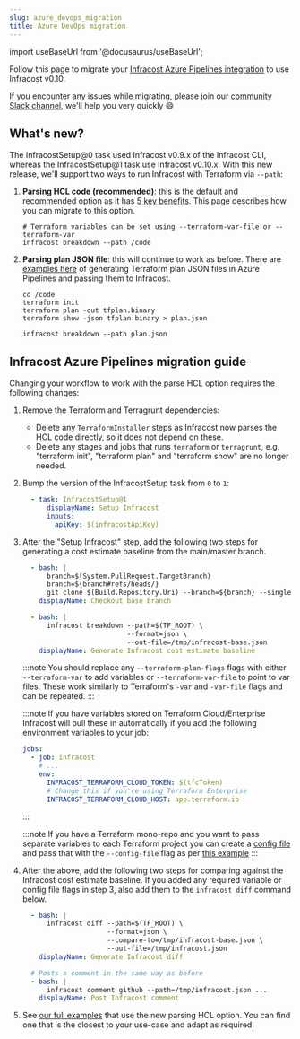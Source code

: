 ```yaml
---
slug: azure_devops_migration
title: Azure DevOps migration
---
```


import useBaseUrl from '@docusaurus/useBaseUrl';

Follow this page to migrate your [Infracost Azure Pipelines integration](https://github.com/infracost/infracost-azure-devops) to use Infracost v0.10.

If you encounter any issues while migrating, please join our [community Slack channel](https://www.infracost.io/community-chat), we'll help you very quickly 😄

## What's new?

The InfracostSetup@0 task used Infracost v0.9.x of the Infracost CLI, whereas the InfracostSetup@1 task use Infracost v0.10.x. With this new release, we'll support two ways to run Infracost with Terraform via `--path`:
1. **Parsing HCL code (recommended)**: this is the default and recommended option as it has [5 key benefits](/docs/guides/v0.10_migration/#1-faster-cli). This page describes how you can migrate to this option.
    ```shell
    # Terraform variables can be set using --terraform-var-file or --terraform-var
    infracost breakdown --path /code
    ```

2. **Parsing plan JSON file**: this will continue to work as before. There are [examples here](https://github.com/infracost/infracost-azure-devops/tree/master/examples#plan-json-examples) of generating Terraform plan JSON files in Azure Pipelines and passing them to Infracost.
    ```shell
    cd /code
    terraform init
    terraform plan -out tfplan.binary
    terraform show -json tfplan.binary > plan.json

    infracost breakdown --path plan.json
    ```

## Infracost Azure Pipelines migration guide

Changing your workflow to work with the parse HCL option requires the following changes:

1. Remove the Terraform and Terragrunt dependencies:
    - Delete any `TerraformInstaller` steps as Infracost now parses the HCL code directly, so it does not depend on these.
    - Delete any stages and jobs that runs `terraform` or `terragrunt`, e.g. "terraform init", "terraform plan" and "terraform show" are no longer needed.

2. Bump the version of the InfracostSetup task from `0` to `1`:

    ```yaml
      - task: InfracostSetup@1
          displayName: Setup Infracost
          inputs:
            apiKey: $(infracostApiKey)
    ```

3. After the "Setup Infracost" step, add the following two steps for generating a cost estimate baseline from the main/master branch.

    ```yaml
      - bash: |
          branch=$(System.PullRequest.TargetBranch)
          branch=${branch#refs/heads/}
          git clone $(Build.Repository.Uri) --branch=${branch} --single-branch /tmp/base
        displayName: Checkout base branch

      - bash: |
          infracost breakdown --path=$(TF_ROOT) \
                              --format=json \
                              --out-file=/tmp/infracost-base.json
        displayName: Generate Infracost cost estimate baseline
    ```

    :::note
    You should replace any `--terraform-plan-flags` flags with either `--terraform-var` to add variables or `--terraform-var-file` to point to var files. These work similarly to Terraform's `-var` and `-var-file` flags and can be repeated.
    :::

    :::note
    If you have variables stored on Terraform Cloud/Enterprise Infracost will pull these in automatically if you add the following environment variables to your job:

    ```yaml
    jobs:
      - job: infracost
        # ...
        env:
          INFRACOST_TERRAFORM_CLOUD_TOKEN: $(tfcToken)
          # Change this if you're using Terraform Enterprise
          INFRACOST_TERRAFORM_CLOUD_HOST: app.terraform.io
    ```
    :::

    :::note
    If you have a Terraform mono-repo and you want to pass separate variables to each Terraform project you can create a [config file](/docs/features/config_file) and pass that with the `--config-file` flag as per [this example](https://github.com/infracost/infracost-azure-devops/tree/master/examples/multi-project-config-file#readme)
    :::

4. After the above, add the following two steps for comparing against the Infracost cost estimate baseline. If you added any required variable or config file flags in step 3, also add them to the `infracost diff` command below.

    ```yml
      - bash: |
          infracost diff --path=$(TF_ROOT) \
                         --format=json \
                         --compare-to=/tmp/infracost-base.json \
                         --out-file=/tmp/infracost.json
        displayName: Generate Infracost diff

      # Posts a comment in the same way as before
      - bash: |
          infracost comment github --path=/tmp/infracost.json ...
        displayName: Post Infracost comment
    ```

5. See [our full examples](https://github.com/infracost/infracost-azure-devops/tree/master/examples) that use the new parsing HCL option. You can find one that is the closest to your use-case and adapt as required.
